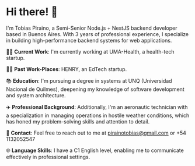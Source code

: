 # Hi there! 👋

I'm Tobias Piraino, a Semi-Senior Node.js + NestJS backend developer based in Buenos Aires. With 3 years of professional experience, I specialize in building high-performance backend systems for web applications.

👨‍💻 **Current Work**: I'm currently working at UMA-Health, a health-tech startup.

👨‍💻 **Past Work-Places**: HENRY, an EdTech startup.

📚 **Education**: I'm pursuing a degree in systems at UNQ (Universidad Nacional de Quilmes), deepening my knowledge of software development and system architecture.

✈️ **Professional Background**: Additionally, I'm an aeronautic technician with a specialization in managing operations in hostile weather conditions, which has honed my problem-solving skills and attention to detail.

💌 **Contact**: Feel free to reach out to me at pirainotobias@gmail.com or +54 1132052547

🌐 **Language Skills**: I have a C1 English level, enabling me to communicate effectively in professional settings.
